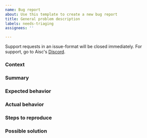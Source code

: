 ```yaml
---
name: Bug report
about: Use this template to create a new bug report
title: General problem description
labels: needs-triaging
assignees: ''

---
```


 Support requests in an issue-format will be closed immediately. For support, go to Aisc's [Discord](https://discord.gg/XGNBEKktkD).

### Context
<!-- Aisc version / System information / Environment-->

### Summary
<!-- Explain what happened -->

### Expected behavior
<!-- How did you expect the application to behave -->

### Actual behavior
<!-- How did the application behave? -->
<!-- Please help us help you:
- if the problem involves a specific file/dir, providing it might be helpful
- if the issue is related to an API behavior - please provide the exact command (curl/postman etc) used to call the API.
- please always try to provide the node console output preferably in TRACE level
- screenshots are welcome -->

### Steps to reproduce
<!-- Give as thorough a description as possible on how to reproduce the problem.
If you can't remember the exact actions you took, please try to give an accurate
account of what happened and disclose any pieces of information possibly related to the problem. -->

### Possible solution
